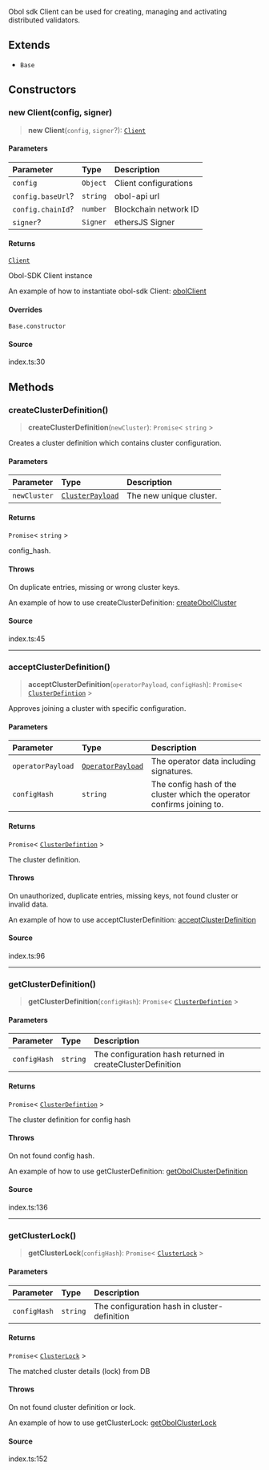 Obol sdk Client can be used for creating, managing and activating distributed validators.

## Extends

- `Base`

## Constructors

### new Client(config, signer)

> **new Client**(`config`, `signer`?): [`Client`](Client.md)

#### Parameters

| Parameter | Type | Description |
| :------ | :------ | :------ |
| `config` | `Object` | Client configurations |
| `config.baseUrl`? | `string` | obol-api url |
| `config.chainId`? | `number` | Blockchain network ID |
| `signer`? | `Signer` | ethersJS Signer |

#### Returns

[`Client`](Client.md)

Obol-SDK Client instance

An example of how to instantiate obol-sdk Client:
[obolClient](https://github.com/ObolNetwork/obol-sdk-examples/blob/main/TS-Example/index.ts#L29)

#### Overrides

`Base.constructor`

#### Source

index.ts:30

## Methods

### createClusterDefinition()

> **createClusterDefinition**(`newCluster`): `Promise`< `string` \>

Creates a cluster definition which contains cluster configuration.

#### Parameters

| Parameter | Type | Description |
| :------ | :------ | :------ |
| `newCluster` | [`ClusterPayload`](../type-aliases/ClusterPayload.md) | The new unique cluster. |

#### Returns

`Promise`< `string` \>

config_hash.

#### Throws

On duplicate entries, missing or wrong cluster keys.

An example of how to use createClusterDefinition:
[createObolCluster](https://github.com/ObolNetwork/obol-sdk-examples/blob/main/TS-Example/index.ts)

#### Source

index.ts:45

***

### acceptClusterDefinition()

> **acceptClusterDefinition**(`operatorPayload`, `configHash`): `Promise`< [`ClusterDefintion`](../interfaces/ClusterDefintion.md) \>

Approves joining a cluster with specific configuration.

#### Parameters

| Parameter | Type | Description |
| :------ | :------ | :------ |
| `operatorPayload` | [`OperatorPayload`](../type-aliases/OperatorPayload.md) | The operator data including signatures. |
| `configHash` | `string` | The config hash of the cluster which the operator confirms joining to. |

#### Returns

`Promise`< [`ClusterDefintion`](../interfaces/ClusterDefintion.md) \>

The cluster definition.

#### Throws

On unauthorized, duplicate entries, missing keys, not found cluster or invalid data.

An example of how to use acceptClusterDefinition:
[acceptClusterDefinition](https://github.com/ObolNetwork/obol-sdk-examples/blob/main/TS-Example/index.ts)

#### Source

index.ts:96

***

### getClusterDefinition()

> **getClusterDefinition**(`configHash`): `Promise`< [`ClusterDefintion`](../interfaces/ClusterDefintion.md) \>

#### Parameters

| Parameter | Type | Description |
| :------ | :------ | :------ |
| `configHash` | `string` | The configuration hash returned in createClusterDefinition |

#### Returns

`Promise`< [`ClusterDefintion`](../interfaces/ClusterDefintion.md) \>

The  cluster definition for config hash

#### Throws

On not found config hash.

An example of how to use getClusterDefinition:
[getObolClusterDefinition](https://github.com/ObolNetwork/obol-sdk-examples/blob/main/TS-Example/index.ts)

#### Source

index.ts:136

***

### getClusterLock()

> **getClusterLock**(`configHash`): `Promise`< [`ClusterLock`](../type-aliases/ClusterLock.md) \>

#### Parameters

| Parameter | Type | Description |
| :------ | :------ | :------ |
| `configHash` | `string` | The configuration hash in cluster-definition |

#### Returns

`Promise`< [`ClusterLock`](../type-aliases/ClusterLock.md) \>

The matched cluster details (lock) from DB

#### Throws

On not found cluster definition or lock.

An example of how to use getClusterLock:
[getObolClusterLock](https://github.com/ObolNetwork/obol-sdk-examples/blob/main/TS-Example/index.ts)

#### Source

index.ts:152
